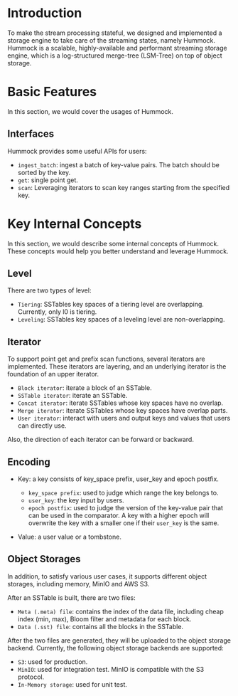 # Introduction

To make the stream processing stateful, we designed and implemented a storage engine to take care of the streaming states, namely Hummock. Hummock is a scalable, highly-available and performant streaming storage engine, which is a log-structured merge-tree (LSM-Tree) on top of object storage.

# Basic Features

In this section, we would cover the usages of Hummock.

## Interfaces

Hummock provides some useful APIs for users:

- `ingest_batch`: ingest a batch of key-value pairs. The batch should be sorted by the key.
- `get`: single point get.
- `scan`: Leveraging iterators to scan key ranges starting from the specified key.

# Key Internal Concepts

In this section, we would describe some internal concepts of Hummock. These concepts would help you better understand and leverage Hummock.

## Level

There are two types of level:

- `Tiering`: SSTables key spaces of a tiering level are overlapping. Currently, only l0 is tiering.
- `Leveling`: SSTables key spaces of a leveling level are non-overlapping.

## Iterator

To support point get and prefix scan functions, several iterators are implemented. These iterators are layering, and an underlying iterator is the foundation of an upper iterator. 

- `Block iterator`: iterate a block of an SSTable.
- `SSTable iterator`: iterate an SSTable.
- `Concat iterator`: iterate SSTables whose key spaces have no overlap.
- `Merge iterator`: iterate SSTables whose key spaces have overlap parts.
- `User iterator`: interact with users and output keys and values that users can directly use.

Also, the direction of each iterator can be forward or backward.

## Encoding

- Key: a key consists of key_space prefix, user_key and epoch postfix. 
  
  - `key_space prefix`: used to judge which range the key belongs to.
  - `user_key`: the key input by users.
  - `epoch postfix`: used to judge the version of the key-value pair that can be used in the comparator. A key with a higher epoch will overwrite the key with a smaller one if their `user_key` is the same.

- Value: a user value or a tombstone.

## Object Storages

In addition, to satisfy various user cases, it supports different object storages, including memory, MinIO and AWS S3.

After an SSTable is built, there are two files:

- `Meta (.meta) file`: contains the index of the data file, including cheap index (min, max), Bloom filter and metadata for each block.
- `Data (.sst) file`: contains all the blocks in the SSTable.

After the two files are generated, they will be uploaded to the object storage backend. Currently, the following object storage backends are supported:

- `S3`: used for production.
- `MinIO`: used for integration test. MinIO is compatible with the S3 protocol.
- `In-Memory storage`: used for unit test.
